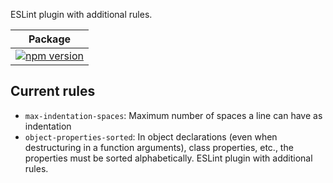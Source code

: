 ESLint plugin with additional rules.

| Package |
|:---:|
| [![npm version](https://badge.fury.io/js/eslint-plugin-igncp-extras.svg)](https://badge.fury.io/js/eslint-plugin-igncp-extras) |

## Current rules
- `max-indentation-spaces`: Maximum number of spaces a line can have as indentation
- `object-properties-sorted`: In object declarations (even when destructuring in a function arguments), class properties, etc., the properties must be sorted alphabetically.
ESLint plugin with additional rules.